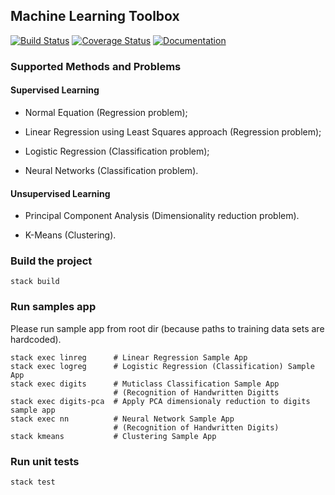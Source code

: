 ## Machine Learning Toolbox

[![Build Status](https://travis-ci.org/Alexander-Ignatyev/mltool.svg?branch=master)](https://travis-ci.org/Alexander-Ignatyev/mltool)
[![Coverage Status](https://coveralls.io/repos/github/Alexander-Ignatyev/mltool/badge.svg)](https://coveralls.io/github/Alexander-Ignatyev/mltool)
[![Documentation](https://img.shields.io/badge/mltool-documentation-blue.svg)](https://alexander-ignatyev.github.io/mltool-docs/doc/index.html)

### Supported Methods and Problems

#### Supervised Learning

* Normal Equation (Regression problem);

* Linear Regression using Least Squares approach (Regression problem);

* Logistic Regression (Classification problem);

* Neural Networks (Classification problem).

#### Unsupervised Learning

* Principal Component Analysis (Dimensionality reduction problem).

* K-Means (Clustering).

### Build the project

    stack build

### Run samples app

Please run sample app from root dir (because paths to training data sets are hardcoded).

    stack exec linreg      # Linear Regression Sample App
    stack exec logreg      # Logistic Regression (Classification) Sample App
    stack exec digits      # Muticlass Classification Sample App
                           # (Recognition of Handwritten Digitts
    stack exec digits-pca  # Apply PCA dimensionaly reduction to digits sample app
    stack exec nn          # Neural Network Sample App
                           # (Recognition of Handwritten Digits)
    stack kmeans           # Clustering Sample App

### Run unit tests

    stack test
